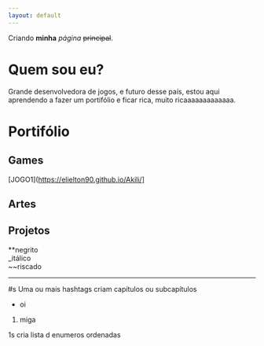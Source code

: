 ```yaml
---
layout: default 
---
```


Criando **minha** _página_ ~~principal~~.

# Quem sou eu?

Grande desenvolvedora de jogos, e futuro desse país, estou aqui aprendendo a fazer um portifólio e ficar rica, muito ricaaaaaaaaaaaaa. 

# Portifólio 

## Games 

[JOGO1](https://elielton90.github.io/Akili/]

## Artes 

## Projetos 

**negrito   
_itálico   
~~riscado  

* * *
#s Uma ou mais hashtags criam capítulos ou subcapítulos 

* oi

1. miga 

1s cria lista d enumeros ordenadas 

